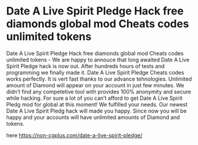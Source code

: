 # Date A Live Spirit Pledge Hack free diamonds global mod Cheats codes unlimited tokens

Date A Live Spirit Pledge Hack free diamonds global mod Cheats codes unlimited tokens - We are happy to annouce that long awaited Date A Live Spirit Pledge hack is now out. After hundreds hours of tests and programming we finally made it.  Date A Live Spirit Pledge Cheats codes works perfectly. It is vert fast thanks to our advance tehnologies. Unlimited amount of Diamond will appear on your account in just few minutes. We didn’t find any competetive tool with provides 100% anonymity and secure while hacking. For sure a lot of you can’t afford to get Date A Live Spirit Pledg mod for global at this moment! We fulfilled your needs. Our newest Date A Live Spirit Pledg hack will made you happy. Since now you will be happy and your accounts will have unlimited amounts of Diamond and tokens.

here https://non-cgplus.com/date-a-live-spirit-pledge/

